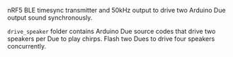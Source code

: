 nRF5 BLE timesync transmitter and 50kHz output to drive two Arduino Due output sound synchronously. 

`drive_speaker` folder contains Arduino Due source codes that drive two speakers per Due to play chirps. Flash two Dues to drive four speakers concurrently. 
